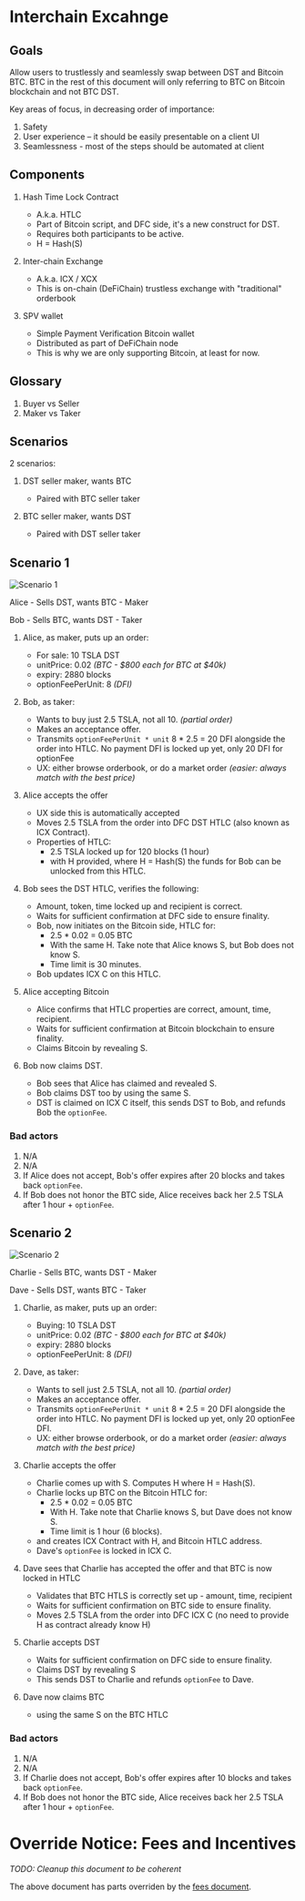 # Interchain Excahnge

## Goals

Allow users to trustlessly and seamlessly swap between DST and Bitcoin BTC. BTC in the rest of this document will only referring to BTC on Bitcoin blockchain and not BTC DST.

Key areas of focus, in decreasing order of importance:

1. Safety
2. User experience – it should be easily presentable on a client UI
3. Seamlessness - most of the steps should be automated at client

## Components

1. Hash Time Lock Contract
    - A.k.a. HTLC
    - Part of Bitcoin script, and DFC side, it's a new construct for DST.
    - Requires both participants to be active.
    - H = Hash(S)

2. Inter-chain Exchange
    - A.k.a. ICX / XCX
    - This is on-chain (DeFiChain) trustless exchange with "traditional" orderbook

3. SPV wallet
    - Simple Payment Verification Bitcoin wallet
    - Distributed as part of DeFiChain node
    - This is why we are only supporting Bitcoin, at least for now.

## Glossary

1. Buyer vs Seller
1. Maker vs Taker

## Scenarios

2 scenarios:

1. DST seller maker, wants BTC
    - Paired with BTC seller taker

1. BTC seller maker, wants DST
    - Paired with DST seller taker

## Scenario 1

![Scenario 1](img/xcx-scenario1.png)

Alice
    - Sells DST, wants BTC
    - Maker

Bob
    - Sells BTC, wants DST
    - Taker

1. Alice, as maker, puts up an order:
    - For sale: 10 TSLA DST
    - unitPrice: 0.02 _(BTC - $800 each for BTC at $40k)_
    - expiry: 2880 blocks
    - optionFeePerUnit: 8 _(DFI)_

2. Bob, as taker:
    - Wants to buy just 2.5 TSLA, not all 10. _(partial order)_
    - Makes an acceptance offer.
    - Transmits `optionFeePerUnit * unit` 8 * 2.5 = 20 DFI alongside the order into HTLC. No payment DFI is locked up yet, only 20 DFI for optionFee
    - UX: either browse orderbook, or do a market order _(easier: always match with the best price)_

3. Alice accepts the offer
    - UX side this is automatically accepted
    - Moves 2.5 TSLA from the order into DFC DST HTLC (also known as ICX Contract).
    - Properties of HTLC:
        - 2.5 TSLA locked up for 120 blocks (1 hour)
        - with H provided, where H = Hash(S) the funds for Bob can be unlocked from this HTLC.

4. Bob sees the DST HTLC, verifies the following:
    - Amount, token, time locked up and recipient is correct.
    - Waits for sufficient confirmation at DFC side to ensure finality.
    - Bob, now initiates on the Bitcoin side, HTLC for:
        - 2.5 * 0.02 = 0.05 BTC
        - With the same H. Take note that Alice knows S, but Bob does not know S.
        - Time limit is 30 minutes.
    - Bob updates ICX C on this HTLC.

5. Alice accepting Bitcoin
    - Alice confirms that HTLC properties are correct, amount, time, recipient.
    - Waits for sufficient confirmation at Bitcoin blockchain to ensure finality.
    - Claims Bitcoin by revealing S.

6. Bob now claims DST.
    - Bob sees that Alice has claimed and revealed S.
    - Bob claims DST too by using the same S.
    - DST is claimed on ICX C itself, this sends DST to Bob, and refunds Bob the `optionFee`.


### Bad actors

1. N/A
2. N/A
3. If Alice does not accept, Bob's offer expires after 20 blocks and takes back `optionFee`.
4. If Bob does not honor the BTC side, Alice receives back her 2.5 TSLA after 1 hour + `optionFee`.


## Scenario 2

![Scenario 2](img/xcx-scenario2.png)

Charlie
    - Sells BTC, wants DST
    - Maker

Dave
    - Sells DST, wants BTC
    - Taker

1. Charlie, as maker, puts up an order:
    - Buying: 10 TSLA DST
    - unitPrice: 0.02 _(BTC - $800 each for BTC at $40k)_
    - expiry: 2880 blocks
    - optionFeePerUnit: 8 _(DFI)_

2. Dave, as taker:
    - Wants to sell just 2.5 TSLA, not all 10. _(partial order)_
    - Makes an acceptance offer.
    - Transmits `optionFeePerUnit * unit` 8 * 2.5 = 20 DFI alongside the order into HTLC. No payment DFI is locked up yet, only 20 optionFee DFI.
    - UX: either browse orderbook, or do a market order _(easier: always match with the best price)_

3. Charlie accepts the offer
    - Charlie comes up with S. Computes H where H = Hash(S).
    - Charlie locks up BTC on the Bitcoin HTLC for:
        - 2.5 * 0.02 = 0.05 BTC
        - With H. Take note that Charlie knows S, but Dave does not know S.
        - Time limit is 1 hour (6 blocks).
    - and creates ICX Contract with H, and Bitcoin HTLC address.
    - Dave's `optionFee` is locked in ICX C.

4. Dave sees that Charlie has accepted the offer and that BTC is now locked in HTLC
    - Validates that BTC HTLS is correctly set up - amount, time, recipient
    - Waits for sufficient confirmation on BTC side to ensure finality.
    - Moves 2.5 TSLA from the order into DFC ICX C (no need to provide H as contract already know H)

5. Charlie accepts DST
    - Waits for sufficient confirmation on DFC side to ensure finality.
    - Claims DST by revealing S
    - This sends DST to Charlie and refunds `optionFee` to Dave.

6. Dave now claims BTC
    - using the same S on the BTC HTLC


### Bad actors

1. N/A
2. N/A
3. If Charlie does not accept, Bob's offer expires after 10 blocks and takes back `optionFee`.
4. If Bob does not honor the BTC side, Alice receives back her 2.5 TSLA after 1 hour + `optionFee`.


# Override Notice: Fees and Incentives

_TODO: Cleanup this document to be coherent_

The above document has parts overriden by the [fees document](fees.md).
